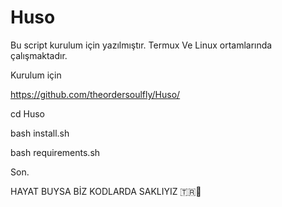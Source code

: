 # Huso

Bu script kurulum için yazılmıştır. 
Termux Ve Linux ortamlarında çalışmaktadır. 

Kurulum için 

https://github.com/theordersoulfly/Huso/

cd Huso 

bash install.sh

bash requirements.sh

Son. 


HAYAT BUYSA BİZ KODLARDA SAKLIYIZ 🇹🇷👊
